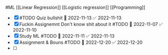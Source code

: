#ML 
 [[Linear Regression]]
 [[Logistic regression]]
 [[Programming]]
- [x] #TODO Quiz bullshit 📅 2022-11-13 ✅ 2022-11-13
- [x] Fuckin Assignemnt Don't know shit about it #TODO 📅 2022-11-07 ✅ 2022-11-10
- [x] Study ML #TODO 📅 2022-11-11 ✅ 2022-11-13
- [x] Assignment & Bouns #TODO 📅 2022-12-20 ✅ 2022-12-20
- [ ] 

